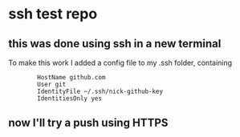 # ssh test repo
## this was done using ssh in a new terminal
To make this work I added a config file to my .ssh folder, containing
```Host github.com
        HostName github.com
        User git
        IdentityFile ~/.ssh/nick-github-key
        IdentitiesOnly yes
```
## now I'll try a push using HTTPS